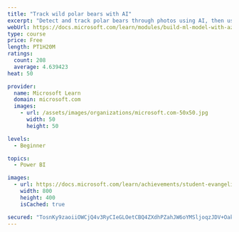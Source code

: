 ```yaml
---
title: "Track wild polar bears with AI"
excerpt: "Detect and track polar bears through photos using AI, then use Power BI to show where polar bears are being spotted."
webUrl: https://docs.microsoft.com/learn/modules/build-ml-model-with-azure-stream-analytics/
type: course
price: Free
length: PT1H20M
ratings:
  count: 208
  average: 4.639423
heat: 50

provider:
  name: Microsoft Learn
  domain: microsoft.com
  images:
    - url: /assets/images/organizations/microsoft.com-50x50.jpg
      width: 50
      height: 50

levels:
  - Beginner

topics:
  - Power BI

images:
  - url: https://docs.microsoft.com/learn/achievements/student-evangelism/build-ml-model-with-azure-stream-analytics-badge-social.png
    width: 800
    height: 400
    isCached: true

secured: "TosnKy9zaoiiOWCjQ4v3RyCIeGLOetCBQ4ZXdhPZahJW6oYMSljoqzJDV+Oak+OsUE+J0GAh6SwxgXjwYrnEfCGgyi8ibh8jiq/tZGFPP7EFioxc82GQs5MA/vhpz4XytjgGGQAa+BxnDUfEqOIOuJlP5LCH4sCT6vqpLO8U0/Mc1aCq13PHiNQGMzx4imKBOMzLe1xHviZ8XTm92sg1vYharRQDhiE5CBxNxZ9MchSwpH8vS5Emw3sWFuL3+bmUHIQ2boYaGdiljqDFrFf8WJ/TBf8Az6Kls9EkwfuV5lcgUtsDbnnO914yP6mnXKrKfj6fC+nLCFW3Fqjtb3IjKu8/noCJwi1B3UDE+CdVv1p/n2RMeDndDJ9TpnnZiC/YXvDjMhjmpeKgdbSyaN1nTirfAs/meDv8O3DJ2sSuhNc=;3IwH8JImarq8y3awPB60rA=="
---
```


